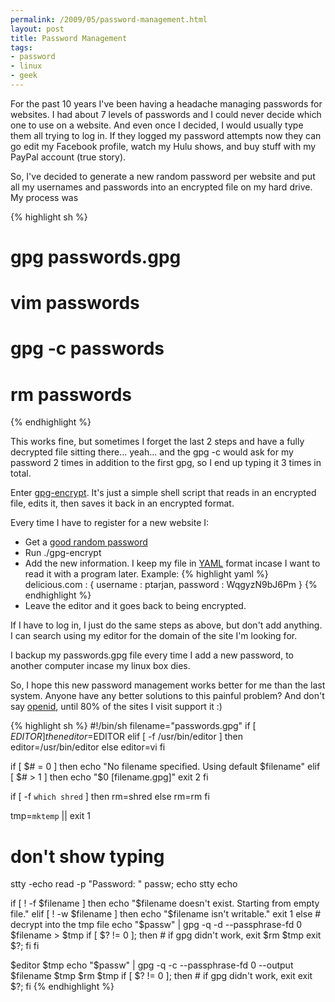 ```yaml
--- 
permalink: /2009/05/password-management.html
layout: post
title: Password Management
tags: 
- password
- linux
- geek
---
```

For the past 10 years I've been having a headache managing passwords for websites. I had about 7 levels of passwords and I could never decide which one to use on a website. And even once I decided, I would usually type them all trying to log in. If they logged my password attempts now they can go edit my Facebook profile, watch my Hulu shows, and buy stuff with my PayPal account (true story).

So, I've decided to generate a new random password per website and put all my usernames and passwords into an encrypted file on my hard drive. My process was 

{% highlight sh %}
# gpg passwords.gpg
# vim passwords
# gpg -c passwords
# rm passwords
{% endhighlight %}

This works fine, but sometimes I forget the last 2 steps and have a fully decrypted file sitting there... yeah... and the gpg -c would ask for my password 2 times in addition to the first gpg, so I end up typing it 3 times in total.

Enter <a href="http://github.com/ptarjan/gpg-encrypt/tree/master">gpg-encrypt</a>. It's just a simple shell script that reads in an encrypted file, edits it, then saves it back in an encrypted format.

Every time I have to register for a new website I: 
* Get a <a href="http://goodpassword.com/">good random password</a>
* Run ./gpg-encrypt
* Add the new information. I keep my file in <a href="http://www.yaml.org/">YAML</a> format incase I want to read it with a program later. Example:
{% highlight yaml %}
delicious.com : {
    username : ptarjan,
    password : WqgyzN9bJ6Pm
}
{% endhighlight %}
* Leave the editor and it goes back to being encrypted.

If I have to log in, I just do the same steps as above, but don't add anything. I can search using my editor for the domain of the site I'm looking for.

I backup my passwords.gpg file every time I add a new password, to another computer incase my linux box dies.

So, I hope this new password management works better for me than the last system. Anyone have any better solutions to this painful problem? And don't say <a href="http://ptarjan.myopenid.com">openid</a>, until 80% of the sites I visit support it :)

{% highlight sh %}
#!/bin/sh
filename="passwords.gpg"
if [ $EDITOR ]
then
    editor=$EDITOR
elif [ -f /usr/bin/editor ]
then
    editor=/usr/bin/editor
else
    editor=vi
fi

if [ $# = 0 ] 
then
    echo "No filename specified. Using default $filename"
elif [ $# > 1 ]
then
    echo "$0 [filename.gpg]"
    exit 2
fi

if [ -f `which shred` ]
then
    rm=shred
else
    rm=rm
fi

tmp=`mktemp` || exit 1

# don't show typing
stty -echo
read -p "Password: " passw; echo
stty echo

if [ ! -f $filename ]
then 
    echo "$filename doesn't exist. Starting from empty file."
elif [ ! -w $filename ]
then
    echo "$filename isn't writable."
    exit 1
else
    # decrypt into the tmp file
    echo "$passw" | gpg -q -d --passphrase-fd 0 $filename > $tmp
    if [ $? != 0 ]; then
        # if gpg didn't work, exit
        $rm $tmp
        exit $?;
    fi
fi

$editor $tmp
echo "$passw" | gpg -q -c --passphrase-fd 0 --output $filename $tmp
$rm $tmp
if [ $? != 0 ]; then
    # if gpg didn't work, exit
    exit $?;
fi
{% endhighlight %}
